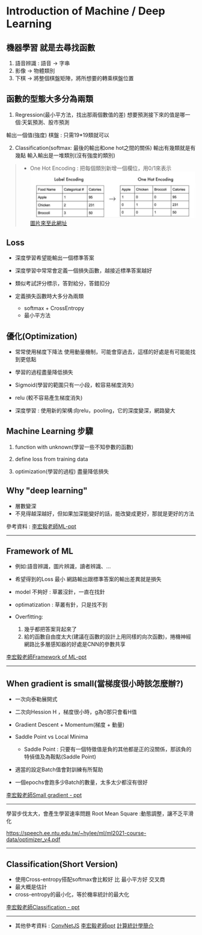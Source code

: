 # Introduction of Machine / Deep Learning

## 機器學習 就是去尋找函數
1. 語音辨識 : 語音 -> 字串
2. 影像 -> 物體類別
3. 下棋 -> 將整個棋盤矩陣，將所想要的轉乘棋盤位置



## 函數的型態大多分為兩類
1. Regression(最小平方法，找出那兩個數值的差)
想要預測接下來的值是哪一個:天氣預測、股市預測

輸出一個值(強度)
棋盤 : 只需19*19類就可以

2. Classification(softmax: 最後的輸出和one hot之間的關係)
輸出有幾類就是有幾點
輸入輸出是一堆類別(沒有強度的類別)
>* One Hot Encoding : 把每個類別新增一個欄位，用0/1來表示
![](pictures/1.jpg) 
[圖片來至此網址](https://medium.com/@PatHuang/%E5%88%9D%E5%AD%B8python%E6%89%8B%E8%A8%98-3-%E8%B3%87%E6%96%99%E5%89%8D%E8%99%95%E7%90%86-label-encoding-one-hot-encoding-85c983d63f87)

## Loss
- 深度學習希望能輸出一個標準答案
- 深度學習中常常會定義一個損失函數，越接近標準答案越好
- 類似考試評分標示，答對給分，答錯扣分

- 定義損失函數時大多分為兩類
    - softmax + CrossEntropy
    - 最小平方法




## 優化(Optimization)

- 常常使用梯度下降法
使用動量機制，可能會穿過去，這樣的好處是有可能能找到更低點


- 學習的過程盡量降低損失

- Sigmoid(學習的範圍只有一小段，較容易梯度消失)

- relu (較不容易產生梯度消失)

- 深度學習 : 使用新的架構:向relu，pooling，它的深度變深，網路變大

## Machine Learning 步驟
1. function with unknown(學習一些不知參數的函數)

2. define loss from training data

3. optimization(學習的過程)
盡量降低損失

## Why "deep learning"
- 層數變深
- 不見得越深越好，但如果加深能變好的話，能改變成更好，那就是更好的方法

參考資料 : 
[李宏毅老師ML-ppt](chrome-extension://bocbaocobfecmglnmeaeppambideimao/pdf/viewer.html?file=https%3A%2F%2Fspeech.ee.ntu.edu.tw%2F~hylee%2Fml%2Fml2021-course-data%2Fregression%2520(v16).pdf)

---

## Framework of ML

- 例如:語音辨識，圖片辨識，讀者辨識、...

- 希望得到的Loss 最小
網路輸出跟標準答案的輸出差異就是損失


- model 不夠好 : 草叢沒針，一直在找針
- optimatization : 草叢有針，只是找不到

- Overfitting: 
    1. 幾乎都把答案背起來了 
    2. 給的函數自由度太大(建議在函數的設計上用同樣的向次函數)，捲機神經網路比多層感知器的好處是CNN的參數共享

[李宏毅老師Framework of ML-ppt](https://speech.ee.ntu.edu.tw/~hylee/ml/ml2021-course-data/overfit-v6.pdf)

---

## When gradient is small(當梯度很小時該怎麼辦?)
- 一次向泰勒展開式
- 二次向Hession H ，梯度很小時，g為0那只會看H值
- Gradient Descent + Momentum(梯度 + 動量)
- Saddle Point vs Local Minima
    - Saddle Point : 只要有一個特徵值是負的其他都是正的沒關係，那該負的特偵值及為鞍點(Saddle Point)

- 適當的設定Batch值會對訓練有所幫助
- 一個epochs會跑多少Batch的數量，太多太少都沒有很好

[李宏毅老師Small gradient - ppt](https://speech.ee.ntu.edu.tw/~hylee/ml/ml2021-course-data/small-gradient-v7.pdf)


---


學習步伐太大，會產生學習速率問題
Root Mean Square :動態調整，讓不乏平滑化

https://speech.ee.ntu.edu.tw/~hylee/ml/ml2021-course-data/optimizer_v4.pdf

---

## Classification(Short Version)

- 使用Cross-entropy搭配softmax會比較好 比 最小平方好
交叉商
- 最大概是估計
- cross-entropy的最小化，等於機率統計的最大化

[李宏毅老師Classification - ppt](https://speech.ee.ntu.edu.tw/~hylee/ml/ml2021-course-data/classification_v2.pdf)

---

- 其他參考資料 :
[ConvNetJS](https://cs.stanford.edu/people/karpathy/convnetjs/
) 
[李宏毅老師ppt](https://speech.ee.ntu.edu.tw/~hylee/ml/2021-spring.php)
[計算統計學簡介](http://ccckmit.wikidot.com/st:computationalstatistics)






